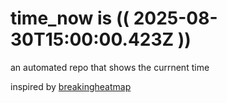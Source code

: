 # time_now is (( 2025-08-30T15:00:00.423Z ))

an automated repo that shows the currnent time

inspired by [breakingheatmap](https://github.com/breakingheatmap/breakingheatmap)